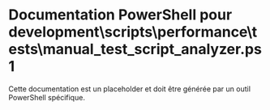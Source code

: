 # Documentation PowerShell pour development\scripts\performance\tests\manual_test_script_analyzer.ps1

Cette documentation est un placeholder et doit être générée par un outil PowerShell spécifique.
